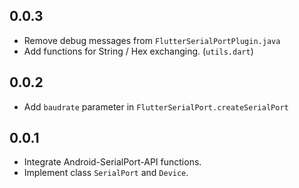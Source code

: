 ## 0.0.3

* Remove debug messages from `FlutterSerialPortPlugin.java`
* Add functions for String / Hex exchanging. (`utils.dart`)


## 0.0.2

* Add `baudrate` parameter in `FlutterSerialPort.createSerialPort`


## 0.0.1

* Integrate Android-SerialPort-API functions.
* Implement class `SerialPort` and `Device`.
